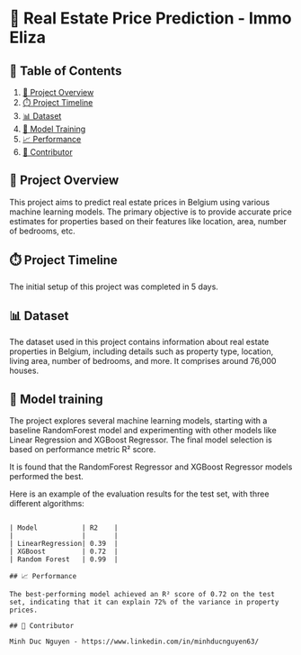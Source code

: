 # 🏡 Real Estate Price Prediction - Immo Eliza

## 📑 Table of Contents

1. [🔎 Project Overview](#project-overview)
2. [⏱️ Project Timeline](#project-timeline)
3. [📊 Dataset](#dataset)
4. [🤖 Model Training](#model-training)
5. [📈 Performance](#performance)
6. [👥 Contributor](#contributor)

## 🔎 Project Overview

This project aims to predict real estate prices in Belgium using various machine learning models. The primary objective is to provide accurate price estimates for properties based on their features like location, area, number of bedrooms, etc.

## ⏱️ Project Timeline
The initial setup of this project was completed in 5 days.

## 📊 Dataset

The dataset used in this project contains information about real estate properties in Belgium, including details such as property type, location, living area, number of bedrooms, and more. It comprises around 76,000 houses.

## 🤖 Model training

The project explores several machine learning models, starting with a baseline RandomForest model and experimenting with other models like Linear Regression and XGBoost Regressor. The final model selection is based on performance metric R² score.

It is found that the RandomForest Regressor and XGBoost Regressor models performed the best.

Here is an example of the evaluation results for the test set, with three different algorithms:

```

| Model           | R2    |
|                 |       |
| LinearRegression| 0.39  |
| XGBoost         | 0.72  |
| Random Forest   | 0.99  |

## 📈 Performance

The best-performing model achieved an R² score of 0.72 on the test set, indicating that it can explain 72% of the variance in property prices.

## 👥 Contributor

Minh Duc Nguyen - https://www.linkedin.com/in/minhducnguyen63/

